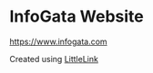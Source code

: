 # InfoGata Website

https://www.infogata.com

Created using [LittleLink](https://github.com/sethcottle/littlelink)
